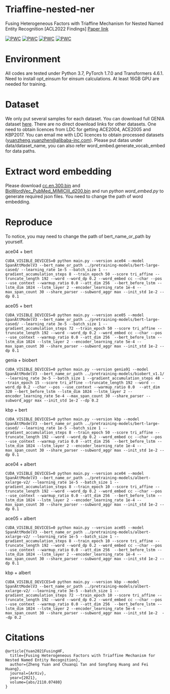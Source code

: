 # Triaffine-nested-ner
Fusing Heterogeneous Factors with Triaffine Mechanism for Nested Named Entity Recognition [ACL2022 Findings] [Paper link](https://arxiv.org/abs/2110.07480)

[![PWC](https://img.shields.io/endpoint.svg?url=https://paperswithcode.com/badge/fusing-heterogeneous-factors-with-triaffine/nested-named-entity-recognition-on-ace-2004)](https://paperswithcode.com/sota/nested-named-entity-recognition-on-ace-2004?p=fusing-heterogeneous-factors-with-triaffine)
[![PWC](https://img.shields.io/endpoint.svg?url=https://paperswithcode.com/badge/fusing-heterogeneous-factors-with-triaffine/nested-named-entity-recognition-on-ace-2005)](https://paperswithcode.com/sota/nested-named-entity-recognition-on-ace-2005?p=fusing-heterogeneous-factors-with-triaffine)
[![PWC](https://img.shields.io/endpoint.svg?url=https://paperswithcode.com/badge/fusing-heterogeneous-factors-with-triaffine/nested-named-entity-recognition-on-genia)](https://paperswithcode.com/sota/nested-named-entity-recognition-on-genia?p=fusing-heterogeneous-factors-with-triaffine)
[![PWC](https://img.shields.io/endpoint.svg?url=https://paperswithcode.com/badge/fusing-heterogeneous-factors-with-triaffine/nested-named-entity-recognition-on-tac-kbp)](https://paperswithcode.com/sota/nested-named-entity-recognition-on-tac-kbp?p=fusing-heterogeneous-factors-with-triaffine)


# Environment
All codes are tested under Python 3.7, PyTorch 1.7.0 and Transformers 4.6.1.
Need to install opt_einsum for einsum calculations.
At least 16GB GPU are needed for training.

# Dataset
We only put several samples for each dataset.
You can download full GENIA dataset [here](https://drive.google.com/file/d/1i37ZmJAofKXuOJbq1nG5kqPTM081WfXQ/view?usp=sharing).
There are no direct download links for other datasets.
One need to obtain licences from LDC for getting ACE2004, ACE2005 and KBP2017.
You can email me with LDC licences to obtain processed datasets (yuanzheng.yuanzhen@alibaba-inc.com). 
Please put datas under data/dataset_name, you can also refer word_embed.generate_vocab_embed for data paths.

# Extract word embedding
Please download [cc.en.300.bin](https://dl.fbaipublicfiles.com/fasttext/vectors-crawl/cc.en.300.bin.gz) and [BioWordVec_PubMed_MIMICIII_d200.bin](https://ftp.ncbi.nlm.nih.gov/pub/lu/Suppl/BioSentVec/BioWordVec_PubMed_MIMICIII_d200.bin) and run *python word_embed.py* to generate required json files. You need to change the path of word embedding.

# Reproduce
To notice, you may need to change the path of bert_name_or_path by yourself.

ace04 + bert
```shell
CUDA_VISIBLE_DEVICES=0 python main.py --version ace04 --model SpanAttModelV3 --bert_name_or_path ../pretraining-models/bert-large-cased/ --learning_rate 1e-5 --batch_size 1 --gradient_accumulation_steps 8 --train_epoch 50 --score tri_affine --truncate_length 192 --word --word_dp 0.2 --word_embed cc --char --pos --use_context --warmup_ratio 0.0 --att_dim 256  --bert_before_lstm --lstm_dim 1024 --lstm_layer 2 --encoder_learning_rate 1e-4 --max_span_count 30 --share_parser --subword_aggr max --init_std 1e-2 --dp 0.1
```

ace05 + bert
```shell
CUDA_VISIBLE_DEVICES=0 python main.py --version ace05 --model SpanAttModelV3 --bert_name_or_path ../pretraining-models/bert-large-cased/ --learning_rate 3e-5 --batch_size 1 --gradient_accumulation_steps 72 --train_epoch 50 --score tri_affine --truncate_length 192 --word --word_dp 0.2 --word_embed cc --char --pos --use_context --warmup_ratio 0.0 --att_dim 256  --bert_before_lstm --lstm_dim 1024 --lstm_layer 2 --encoder_learning_rate 5e-4 --max_span_count 30 --share_parser --subword_aggr max --init_std 1e-2 --dp 0.1
```

genia + biobert
```shell
CUDA_VISIBLE_DEVICES=0 python main.py --version genia91 --model SpanAttModelV3 --bert_name_or_path ../pretraining-models/biobert_v1.1/ --learning_rate 3e-5 --batch_size 1 --gradient_accumulation_steps 48 --train_epoch 15 --score tri_affine --truncate_length 192 --word --word_dp 0.2 --char --pos --use_context --warmup_ratio 0.0  --att_dim 320 --bert_before_lstm --lstm_dim 1024 --lstm_layer 2 --encoder_learning_rate 5e-4 --max_span_count 30 --share_parser --subword_aggr max --init_std 1e-2 --dp 0.2
```

kbp + bert
```shell
CUDA_VISIBLE_DEVICES=0 python main.py --version kbp --model SpanAttModelV3 --bert_name_or_path ../pretraining-models/bert-large-cased/ --learning_rate 1e-5 --batch_size 1 --gradient_accumulation_steps 8 --train_epoch 50 --score tri_affine --truncate_length 192 --word --word_dp 0.2 --word_embed cc --char --pos --use_context --warmup_ratio 0.0 --att_dim 256  --bert_before_lstm --lstm_dim 1024 --lstm_layer 2 --encoder_learning_rate 1e-4 --max_span_count 30 --share_parser --subword_aggr max --init_std 1e-2 --dp 0.1
```

ace04 + albert
```shell
CUDA_VISIBLE_DEVICES=0 python main.py --version ace04 --model SpanAttModelV3 --bert_name_or_path ../pretraining-models/albert-xxlarge-v2/ --learning_rate 1e-5 --batch_size 1 --gradient_accumulation_steps 8 --train_epoch 10 --score tri_affine --truncate_length 192 --word --word_dp 0.2 --word_embed cc --char --pos --use_context --warmup_ratio 0.0 --att_dim 256  --bert_before_lstm --lstm_dim 1024 --lstm_layer 2 --encoder_learning_rate 1e-4 --max_span_count 30 --share_parser --subword_aggr max --init_std 1e-2 --dp 0.1
```

ace05 + albert
```shell
CUDA_VISIBLE_DEVICES=0 python main.py --version ace05 --model SpanAttModelV3 --bert_name_or_path ../pretraining-models/albert-xxlarge-v2/ --learning_rate 1e-5 --batch_size 1 --gradient_accumulation_steps 8 --train_epoch 10 --score tri_affine --truncate_length 192 --word --word_dp 0.2 --word_embed cc --char --pos --use_context --warmup_ratio 0.0 --att_dim 256  --bert_before_lstm --lstm_dim 1024 --lstm_layer 2 --encoder_learning_rate 1e-4 --max_span_count 30 --share_parser --subword_aggr max --init_std 1e-2 --dp 0.1
```

kbp + albert
```shell
CUDA_VISIBLE_DEVICES=0 python main.py --version kbp --model SpanAttModelV3 --bert_name_or_path ../pretraining-models/albert-xxlarge-v2/ --learning_rate 3e-5 --batch_size 1 --gradient_accumulation_steps 72 --train_epoch 10 --score tri_affine --truncate_length 192 --word --word_dp 0.2 --word_embed cc --char --pos --use_context --warmup_ratio 0.0 --att_dim 256  --bert_before_lstm --lstm_dim 1024 --lstm_layer 2 --encoder_learning_rate 5e-4 --max_span_count 30 --share_parser --subword_aggr max --init_std 1e-2  --dp 0.2
```

# Citations
```
@article{Yuan2021FusingHF,
  title={Fusing Heterogeneous Factors with Triaffine Mechanism for Nested Named Entity Recognition},
  author={Zheng Yuan and Chuanqi Tan and Songfang Huang and Fei Huang},
  journal={ArXiv},
  year={2021},
  volume={abs/2110.07480}
}
```
